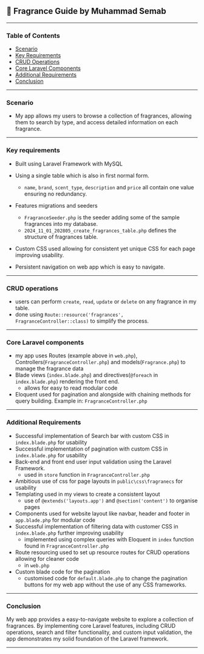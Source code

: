 ## 🧴 Fragrance Guide by Muhammad Semab 

---
### Table of Contents
- [Scenario](#scenario)
- [Key Requirements](#key-requirements)
- [CRUD Operations](#crud-operations)
- [Core Laravel Components](#core-laravel-components)
- [Additional Requirements](#-additional-requirements)
- [Conclusion](#conclusion)
---
### Scenario
- My app allows my users to browse a collection of fragrances, allowing them to search by type, and access detailed information on each fragrance.
---
### Key requirements
  - Built using Laravel Framework with MySQL
  - Using a single table which is also in first normal form.
    - `name`, `brand`, `scent_type`, `description` and `price` all contain one value ensuring no redundancy.
  - Features migrations and seeders
    - `FragranceSeeder.php` is the seeder adding some of the sample fragrances into my database.
    - `2024_11_01_202805_create_fragrances_table.php` defines the structure of fragrances table.

- Custom CSS used allowing for consistent yet unique CSS for each page improving usability.
- Persistent navigation on web app which is easy to navigate.
---
### CRUD operations
- users can perform `create`, `read`, `update` or `delete` on any fragrance in my table.
- done using `Route::resource('fragrances', FragranceController::class)` to simplify the process.
---
### Core Laravel components
- my app uses Routes (example above in `web.php`), Controllers(`FragranceController.php`)  and models(`Fragrance.php`) to manage the fragrance data
- Blade views (`index.blade.php`) and directives(`@foreach` in `index.blade.php`) rendering the front end.
  - allows for easy to read modular code
- Eloquent used for pagination and alongside with chaining methods for query building. Example in: `FragranceController.php`
---
### Additional Requirements
- Successful implementation of Search bar with custom CSS in `index.blade.php` for usability
- Successful implementation of pagination with custom CSS in `index.blade.php` for usability
- Back-end and front end user input validation using the Laravel Framework.
  - used in `store` function in `FragranceController.php`
- Ambitious use of css for page layouts in `public\css\fragranecs` for usability
- Templating used in my views to create a consistent layout
  - use of `@extends('layouts.app')` and `@section('content')` to organise pages
- Components used for website layout like navbar, header and footer in `app.blade.php` for modular code
- Successful implementation of filtering data with customer CSS in `index.blade.php` further improving usability
  - implemented using complex queries with Eloquent in `index` function found in `FragranceController.php`
- Route resourcing used to set up resource routes for CRUD operations allowing for cleaner code
  - in `web.php`
- Custom blade code for the pagination 
  - customised code for `default.blade.php` to change the pagination buttons for my web app without the use of any CSS frameworks.
---
### Conclusion

My web app provides a easy-to-navigate website to explore a collection of fragrances. By implementing core Laravel features, including CRUD operations, search and filter functionality, and custom input validation, the app demonstrates my solid foundation of the Laravel framework.

---

